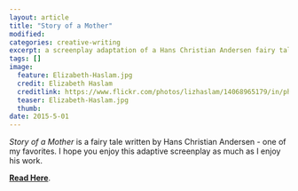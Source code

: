 ```yaml
---
layout: article
title: "Story of a Mother"
modified:
categories: creative-writing
excerpt: a screenplay adaptation of a Hans Christian Andersen fairy tale
tags: []
image:
  feature: Elizabeth-Haslam.jpg
  credit: Elizabeth Haslam
  creditlink: https://www.flickr.com/photos/lizhaslam/14068965179/in/photolist-nre8ca-odWicy-3ay81x-vv8xQ-9H8q8G-rHcbJR-KQTw4-6kXWNF-nf9WMz-yUH1P-4ogA9G-fuquuM-eFL7E3-gfzxDs-KQjx8-ar47ge-oa6Ghh-fimRCH-3U53w-8Fw31Q-9W4Hz2-ohM9JC-rRUYjU-4MmX2c-fzSXv6-Y3E8W-6mXQRJ-bCNHxh-4m49hq-dhUFVC-dVwD8-anFTsj-7ZFBYE-56BNv2-6SB8Gu-hq23HN-8zDN87-pSxUur-7iY4cE-dVeHb-7FtkzP-7ZSbCw-57R2sA-9FAQLz-ndh7zW-4JKJEp-fFLsjK-9FaLMF-f7qnCs-5u9aas
  teaser: Elizabeth-Haslam.jpg
  thumb:
date: 2015-5-01
---
```


*Story of a Mother* is a fairy tale written by Hans Christian Andersen - one of my favorites.  I hope you enjoy this adaptive screenplay as much as I enjoy his work.  

[**Read Here**](https://drive.google.com/file/d/0ByNSDE0eceDFdlNydXprc1VMNHM/view?usp=sharing).
